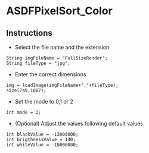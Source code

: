 # ASDFPixelSort_Color

## Instructions
- Select the file name and the extension

``` processing
String imgFileName = "FullSizeRender";
String fileType = "jpg";
```

- Enter the correct dimensions

``` processing
img = loadImage(imgFileName+"."+fileType);
size(749,1087);
```

- Set the mode to 0,1 or 2

``` processing
int mode = 2;
```

- (Optional) Adjust the values following default values

``` processing
int blackValue = -13000000;
int brigthnessValue = 140;
int whiteValue = -10000000;
```
